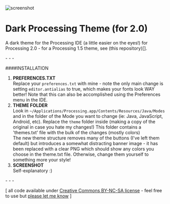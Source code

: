 ![screenshot](https://raw.github.com/jeffThompson/DarkProcessingTheme_2.0/master/screenshot.png)

Dark Processing Theme (for 2.0)
===================

A dark theme for the Processing IDE (a little easier on the eyes!) for Processing 2.0 - for a Processing 1.5 theme, see (this repository)[].

\- \- \-

####INSTALLATION
1. **PREFERENCES.TXT**  
Replace your `preferences.txt` with mine - note the only main change is setting `editor.antialias` to true, which makes your fonts look WAY better!  Note that this can also be accomplished using the Preferences menu in the IDE.
2. **THEME FOLDER**  
Look in `~/Applications/Processing.app/Contents/Resources/Java/Modes` and in the folder of the Mode you want to change (ie: Java, JavaScript, Android, etc).  Replace the `theme` folder inside (making a copy of the original in case you hate my changes!)
This folder contains a 'themes.txt' file with the bulk of the changes (mostly colors)  
The new theme structure removes many of the buttons (I've left them default) but introduces a somewhat distracting banner image - it has been replaced with a clear PNG which should show any colors you choose in the theme.txt file. Otherwise, change them yourself to something more your style!
3. **SCREENSHOT**  
Self-explanatory :)

\- \- \-

\[ all code available under [Creative Commons BY-NC-SA license](http://creativecommons.org/licenses/by-nc-sa/3.0/) - feel free to use but [please let me know](http://www.jeffreythompson.org) \]
